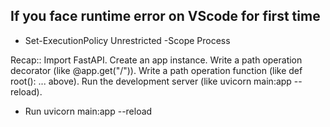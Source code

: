## If you face runtime error on VScode for first time
- Set-ExecutionPolicy Unrestricted -Scope Process

Recap::
Import FastAPI.
Create an app instance.
Write a path operation decorator (like @app.get("/")).
Write a path operation function (like def root(): ... above).
Run the development server (like uvicorn main:app --reload).
- Run uvicorn main:app --reload
